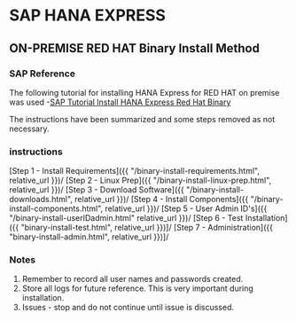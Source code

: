 # SAP HANA EXPRESS
## ON-PREMISE RED HAT Binary Install Method

### SAP Reference
The following tutorial for installing HANA Express for RED HAT on premise was used -[SAP Tutorial Install HANA Express Red Hat Binary](https://www.sap.com/developer/tutorials/hxe-rhel-server-apps-local.html)

The instructions have been summarized and some steps removed as not necessary.

### instructions

[Step 1 - Install Requirements]({{ "/binary-install-requirements.html", relative_url }})/
[Step 2 - Linux Prep]({{ "/binary-install-linux-prep.html", relative_url }})/
[Step 3 - Download Software]({{ "/binary-install-downloads.html", relative_url }})/
[Step 4 - Install Components]({{ "/binary-install-components.html", relative_url }})/
[Step 5 - User Admin ID's]({{ "/binary-install-userIDadmin.html" relative_url }})/
[Step 6 - Test Installation]({{ "binary-install-test.html", relative_url }})]/
[Step 7 - Administration]({{ "binary-install-admin.html", relative_url }})]/

### Notes

1.  Remember to record all user names and passwords created.
2.  Store all logs for future reference.  This is very important during installation.
3.  Issues - stop and do not continue until issue is discussed.
